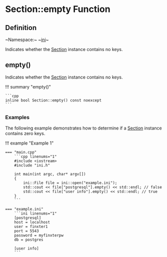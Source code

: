 # Section::empty Function

## Definition

~Namespace:~ ~[ini](../../ini_namespace.md)~

Indicates whether the [Section](../section.md) instance contains no keys.

## empty()

Indicates whether the [Section](../section.md) instance contains no keys.

!!! summary "empty()"

    ```cpp
    inline bool Section::empty() const noexcept
    ```

### Examples

The following example demonstrates how to determine if a [Section](../section.md) instance contains zero keys.

!!! example "Example 1"

    === "main.cpp"
        ```cpp linenums="1"
        #include <iostream>
        #include "ini.h"

        int main(int argc, char* argv[])
        {
            ini::File file = ini::open("example.ini");
            std::cout << file["postgresql"].empty() << std::endl; // false
            std::cout << file["user info"].empty() << std::endl; // true
        }
        ```

    === "example.ini"
        ```ini linenums="1"
        [postgresql]
        host = localhost
        user = finxter1
        port = 5543
        password = myfinxterpw
        db = postgres

        [user info]
        ```